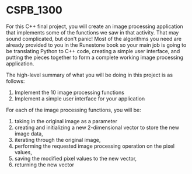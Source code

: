 # CSPB_1300
For this C++ final project, you will create an image processing application that implements some of the functions we saw in that activity. That may sound complicated, but don't panic! Most of the algorithms you need are already provided to you in the Runestone book so your main job is going to be translating Python to C++ code, creating a simple user interface, and putting the pieces together to form a complete working image processing application.

The high-level summary of what you will be doing in this project is as follows:
1) Implement the 10 image processing functions
2) Implement a simple user interface for your application


For each of the image processing functions, you will be:
1) taking in the original image as a parameter
2) creating and initializing a new 2-dimensional vector to store the new image data,
3) iterating through the original image,
4) performing the requested image processing operation on the pixel values,
5) saving the modified pixel values to the new vector,
6) returning the new vector
